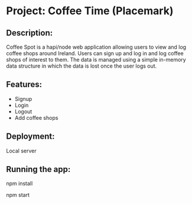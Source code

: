 # Project: Coffee Time (Placemark)

## Description:

Coffee Spot is a hapi/node web application allowing users to view and log coffee shops around Ireland.
Users can sign up and log in and log coffee shops of interest to them. The data is managed using a simple
in-memory data structure in which the data is lost once the user logs out.

## Features:

- Signup
- Login
- Logout
- Add coffee shops

## Deployment:

Local server

## Running the app:

npm install

npm start
